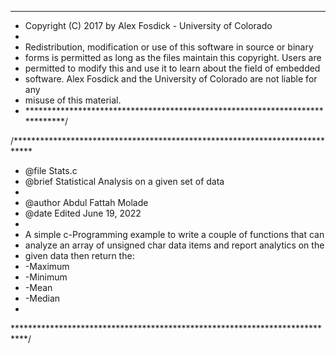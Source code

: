 ******************************************************************************
 * Copyright (C) 2017 by Alex Fosdick - University of Colorado
 *
 * Redistribution, modification or use of this software in source or binary
 * forms is permitted as long as the files maintain this copyright. Users are 
 * permitted to modify this and use it to learn about the field of embedded
 * software. Alex Fosdick and the University of Colorado are not liable for any
 * misuse of this material. 
 * *****************************************************************************/

/****************************************************************************
 * @file Stats.c
 * @brief Statistical Analysis on a given set of data
 *
 * @author Abdul Fattah Molade
 * @date   Edited June 19, 2022 
 *
 * A simple c-Programming example to write a couple of functions that can 
 *  analyze an array of unsigned char data items and report analytics on the 
 *  given data then return the:
 *	-Maximum
 *	-Minimum
 *	-Mean
 *	-Median
 *	
 ***************************************************************************/


